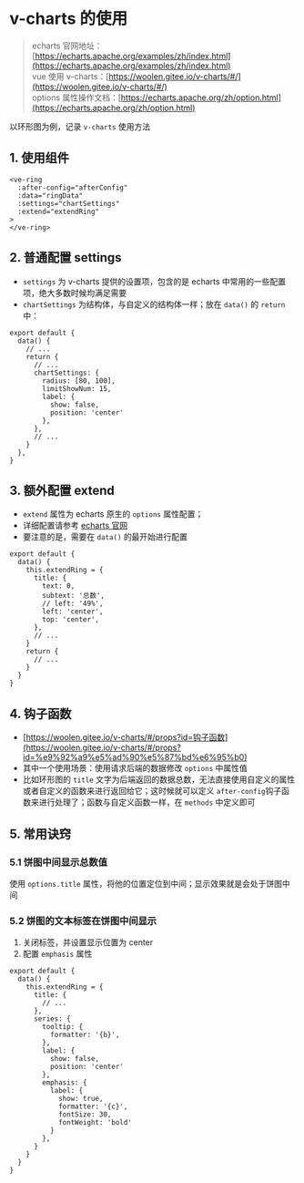# v-charts 的使用

> echarts 官网地址：[https://echarts.apache.org/examples/zh/index.html](https://echarts.apache.org/examples/zh/index.html)  
> vue 使用 v-charts：[https://woolen.gitee.io/v-charts/#/](https://woolen.gitee.io/v-charts/#/)  
> options 属性操作文档：[https://echarts.apache.org/zh/option.html](https://echarts.apache.org/zh/option.html)

以环形图为例，记录 `v-charts` 使用方法

## 1. 使用组件
```vue
<ve-ring 
  :after-config="afterConfig"
  :data="ringData"
  :settings="chartSettings"
  :extend="extendRing"
>
</ve-ring>
```

## 2. 普通配置 settings
- `settings` 为 v-charts 提供的设置项，包含的是 echarts 中常用的一些配置项，绝大多数时候均满足需要
- `chartSettings` 为结构体，与自定义的结构体一样；放在 `data()` 的 `return` 中：

```js{6-13}
export default {
  data() {
    // ...
    return {
      // ...
      chartSettings: {
        radius: [80, 100],
        limitShowNum: 15,
        label: {
          show: false,
          position: 'center'
        },
      },
      // ...
    }
  },
}

```

## 3. 额外配置 extend
- `extend` 属性为 echarts 原生的 `options` 属性配置；
- 详细配置请参考 [echarts 官网](https://echarts.apache.org/zh/option.html)
- 要注意的是，需要在 `data()` 的最开始进行配置
```javascript{3-12}
export default {
  data() {
    this.extendRing = {
      title: {
        text: 0,
        subtext: '总数',
        // left: '49%',
        left: 'center',
        top: 'center',
      },
      // ...
    }
    return {
      // ...
    }
  }
}
```

## 4. 钩子函数
- [https://woolen.gitee.io/v-charts/#/props?id=钩子函数](https://woolen.gitee.io/v-charts/#/props?id=%e9%92%a9%e5%ad%90%e5%87%bd%e6%95%b0)
- 其中一个使用场景：使用请求后端的数据修改 `options` 中属性值  
- 比如环形图的 `title` 文字为后端返回的数据总数，无法直接使用自定义的属性或者自定义的函数来进行返回给它；这时候就可以定义 `after-config`钩子函数来进行处理了；函数与自定义函数一样，在 `methods` 中定义即可

## 5. 常用诀窍
### 5.1 饼图中间显示总数值
使用 `options.title` 属性，将他的位置定位到中间；显示效果就是会处于饼图中间

### 5.2 饼图的文本标签在饼图中间显示
1. 关闭标签，并设置显示位置为 center
2. 配置 `emphasis` 属性
```javascript{12,13,15}
export default {
  data() {
    this.extendRing = {
      title: {
        // ...
      },
      series: {
        tooltip: {
          formatter: '{b}',
        },
        label: {
          show: false,
          position: 'center'
        },
        emphasis: {
          label: {
            show: true,
            formatter: '{c}',
            fontSize: 30,
            fontWeight: 'bold'
          }
        },
      }
    }
  }
}
```
